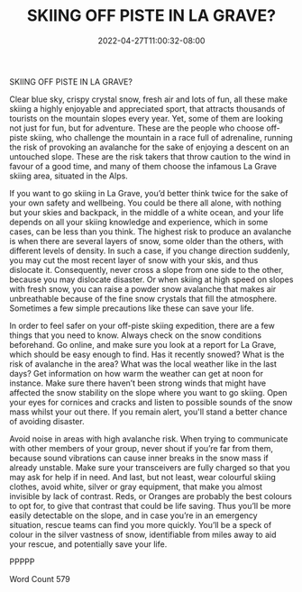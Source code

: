 ﻿---
title: "SKIING OFF PISTE IN LA GRAVE?"
date: 2022-04-27T11:00:32-08:00
description: "Text Tips for Web Success"
featured_image: "/images/Text.jpg"
tags: ["Text"]
---

SKIING OFF PISTE IN LA GRAVE?


Clear blue sky, crispy crystal snow, fresh air and lots of fun, all these make skiing a highly enjoyable and appreciated sport, that attracts thousands of tourists on the mountain slopes every year. Yet, some of them are looking not just for fun, but for adventure.  These are the people who choose off-piste skiing, who challenge the mountain in a race full of adrenaline, running the risk of provoking an avalanche for the sake of enjoying a descent on an untouched slope.  These are the risk takers that throw caution to the wind in favour of a good time, and many of them choose the infamous La Grave skiing area, situated in the Alps.

If you want to go skiing in La Grave, you’d better think twice for the sake of your own safety and wellbeing.  You could be there all alone, with nothing but your skies and backpack, in the middle of a white ocean, and your life depends on all your skiing knowledge and experience, which in some cases, can be less than you think. The highest risk to produce an avalanche is when there are several layers of snow, some older than the others, with different levels of density. In such a case, if you change direction suddenly, you may cut the most recent layer of snow with your skis, and thus dislocate it. Consequently, never cross a slope from one side to the other, because you may dislocate disaster. Or when skiing at high speed on slopes with fresh snow, you can raise a powder snow avalanche that makes air unbreathable because of the fine snow crystals that fill the atmosphere. Sometimes a few simple precautions like these can save your life.

In order to feel safer on your off-piste skiing expedition, there are a few things that you need to know. Always check on the snow conditions beforehand. Go online, and make sure you look at a report for La Grave, which should be easy enough to find. Has it recently snowed? What is the risk of avalanche in the area? What was the local weather like in the last days? Get information on how warm the weather can get at noon for instance. Make sure there haven’t been strong winds that might have affected the snow stability on the slope where you want to go skiing. Open your eyes for cornices and cracks and listen to possible sounds of the snow mass whilst your out there.  If you remain alert, you'll stand a better chance of avoiding disaster.

Avoid noise in areas with high avalanche risk. When trying to communicate with other members of your group, never shout if you’re far from them, because sound vibrations can cause inner breaks in the snow mass if already unstable. Make sure your transceivers are fully charged so that you may ask for help if in need. And last, but not least, wear colourful skiing clothes, avoid white, silver or gray equipment, that make you almost invisible by lack of contrast.  Reds, or Oranges are probably the best colours to opt for, to give that contrast that could be life saving. Thus you’ll be more easily detectable on the slope, and in case you’re in an emergency situation, rescue teams can find you more quickly. You’ll be a speck of colour in the silver vastness of snow, identifiable from miles away to aid your rescue, and potentially save your life.

PPPPP

Word Count 579












